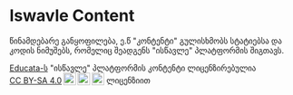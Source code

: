 # Iswavle Content

წინამდებარე განყოფილება, ე.წ "კონტენტი" გულისხმობს სტატიებსა და კოდის ნიმუშებს,
რომელიც შეადგენს "ისწავლე" პლატფორმის შიგთავს.

<p xmlns:cc="http://creativecommons.org/ns#" xmlns:dct="http://purl.org/dc/terms/"><a property="dct:title" rel="cc:attributionURL" href="https://github.com/educata/iswavle"><a rel="cc:attributionURL dct:creator" property="cc:attributionName" href="https://github.com/educata">Educata-ს</a> "ისწავლე" პლატფორმის კონტენტი</a> ლიცენზირებულია <a href="http://creativecommons.org/licenses/by-sa/4.0/?ref=chooser-v1" target="_blank" rel="license noopener noreferrer" style="display:inline-block;">CC BY-SA 4.0<img style="height:22px!important;margin-left:3px;vertical-align:text-bottom;" src="https://mirrors.creativecommons.org/presskit/icons/cc.svg?ref=chooser-v1"><img style="height:22px!important;margin-left:3px;vertical-align:text-bottom;" src="https://mirrors.creativecommons.org/presskit/icons/by.svg?ref=chooser-v1"><img style="height:22px!important;margin-left:3px;vertical-align:text-bottom;" src="https://mirrors.creativecommons.org/presskit/icons/sa.svg?ref=chooser-v1"></a> ლიცენზიით</p>
